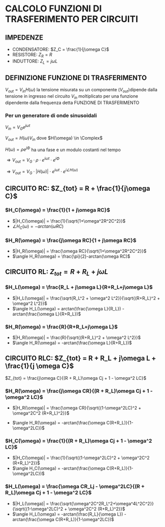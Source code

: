 # CALCOLO FUNZIONI DI TRASFERIMENTO PER CIRCUITI

## IMPEDENZE

- CONDENSATORE: $Z_C = \frac{1}{j\omega C}$
- RESISTORE: $Z_R = R$
- INDUTTORE: $Z_L = j\omega L$

## DEFINIZIONE FUNZIONE DI TRASFERIMENTO

$V_{out} = V_{in} H(\omega)$ la tensione misurata su un componente ($V_{out}$)dipende dalla tensione in ingresso nel circuito $V_{in}$ moltiplicato per una funzione dipendente dalla frequenza detta FUNZIONE DI TRASFERIMENTO

### Per un generatore di onde sinusoidali

$V_{in} = V_G e^{j\omega t}$

$V_{out} = H(\omega)V_{in}$ dove $H(\omega) \in \Complex$

$H(\omega) = \rho e^{j\Phi}$ ha una fase e un modulo costanti nel tempo

$\Rightarrow V_{out} = V_G\cdot\rho\cdot e^{i\omega t}\cdot e^{i\Phi}$

$\Rightarrow V_{out} = V_G\cdot|H(\omega)|\cdot e^{i\omega t}\cdot e^{i\angle H(\omega)}$

## CIRCUITO RC: $Z_{tot} = R + \frac{1}{j\omega C}$

### $H_C(\omega) = \frac{1}{1 + j\omega RC}$

- $|H_C(\omega)| = \frac{1}{\sqrt{1+\omega^2R^2C^2}}$
- $\angle H_C(\omega) = -arctan(\omega RC)$

### $H_R(\omega) = \frac{j\omega RC}{1 + j\omega RC}$

- $|H_R(\omega)| = \frac{\omega RC}{\sqrt{1+\omega^2R^2C^2}}$
- $\angle H_R(\omega) = \frac{\pi}{2}-arctan(\omega RC)$

## CIRCUITO RL: $Z_{tot} = R + R_L + j\omega L$

### $H_L(\omega) = \frac{R_L + j\omega L}{R+R_L+j\omega L}$

- $|H_L(\omega)| = \frac{\sqrt{R_L^2 + \omega^2 L^2}}{\sqrt{(R+R_L)^2 + \omega^2 L^2}}$
- $\angle H_L(\omega) = arctan(\frac{\omega L}{R_L}) - arctan(\frac{\omega L}{R+R_L})$

### $H_R(\omega) = \frac{R}{R+R_L+j\omega L}$

- $|H_R(\omega)| = \frac{R}{\sqrt{(R+R_L)^2 + \omega^2 L^2}}$
- $\angle H_R(\omega) = -arctan(\frac{\omega L}{R+R_L})$

## CIRCUITO RLC: $Z_{tot} = R + R_L + j\omega L + \frac{1}{j \omega C}$

$Z_{tot} = \frac{j\omega C}{(R + R_L)\omega Cj + 1 - \omega^2 LC}$

### $H_R(\omega) = \frac{j\omega CR}{(R + R_L)\omega Cj + 1 - \omega^2 LC}$

- $|H_R(\omega)| = \frac{\omega CR}{\sqrt{(1-\omega^2LC)^2 + \omega^2C^2 (R+R_L)^2}}$

- $\angle H_R(\omega) = -arctan(\frac{\omega C(R+R_L)}{1-\omega^2LC})$

### $H_C(\omega) = \frac{1}{(R + R_L)\omega Cj + 1 - \omega^2 LC}$

- $|H_C(\omega)| = \frac{1}{\sqrt{(1-\omega^2LC)^2 + \omega^2C^2 (R+R_L)^2}}$
- $\angle H_C(\omega) = -arctan(\frac{\omega C(R+R_L)}{1-\omega^2LC})$

### $H_L(\omega) = \frac{\omega CR_Lj - \omega^2LC}{(R + R_L)\omega Cj + 1 - \omega^2 LC}$

- $|H_L(\omega)| = \frac{\sqrt{\omega^2C^2R_L^2+\omega^4L^2C^2}}{\sqrt{(1-\omega^2LC)^2 + \omega^2C^2 (R+R_L)^2}}$
- $\angle H_L(\omega) = -arctan(\frac{R_L}{\omega L}) - arctan(\frac{\omega C(R+R_L)}{1-\omega^2LC})$
